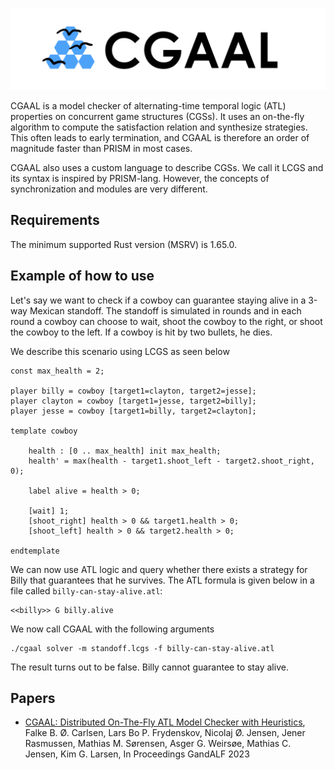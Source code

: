 
![CGAAL logo](images/logo_text_white_bg.png)

CGAAL is a model checker of alternating-time temporal logic (ATL) properties on concurrent game structures (CGSs).
It uses an on-the-fly algorithm to compute the satisfaction relation and synthesize strategies.
This often leads to early termination, and CGAAL is therefore an order of magnitude faster than PRISM in most cases.

CGAAL also uses a custom language to describe CGSs. We call it LCGS and
its syntax is inspired by PRISM-lang. However, the concepts of synchronization and modules are very different.  

## Requirements
The minimum supported Rust version (MSRV) is 1.65.0.

## Example of how to use

Let's say we want to check if a cowboy can guarantee staying alive in a 3-way Mexican standoff.
The standoff is simulated in rounds and in each round a cowboy can choose to wait, shoot the cowboy to the right, or shoot the cowboy to the left.
If a cowboy is hit by two bullets, he dies.

We describe this scenario using LCGS as seen below

```
const max_health = 2;

player billy = cowboy [target1=clayton, target2=jesse];
player clayton = cowboy [target1=jesse, target2=billy];
player jesse = cowboy [target1=billy, target2=clayton];

template cowboy

    health : [0 .. max_health] init max_health;
    health' = max(health - target1.shoot_left - target2.shoot_right, 0);

    label alive = health > 0;

    [wait] 1;
    [shoot_right] health > 0 && target1.health > 0;
    [shoot_left] health > 0 && target2.health > 0;

endtemplate
```

We can now use ATL logic and query whether there exists a strategy for Billy that guarantees that he survives.
The ATL formula is given below in a file called `billy-can-stay-alive.atl`:

```
<<billy>> G billy.alive
```

We now call CGAAL with the following arguments

```
./cgaal solver -m standoff.lcgs -f billy-can-stay-alive.atl
```

The result turns out to be false. Billy cannot guarantee to stay alive.

## Papers

- [CGAAL: Distributed On-The-Fly ATL Model Checker with Heuristics](https://arxiv.org/abs/2310.00999v1), Falke B. Ø. Carlsen, Lars Bo P. Frydenskov, Nicolaj Ø. Jensen, Jener Rasmussen, Mathias M. Sørensen, Asger G. Weirsøe, Mathias C. Jensen, Kim G. Larsen, In Proceedings GandALF 2023